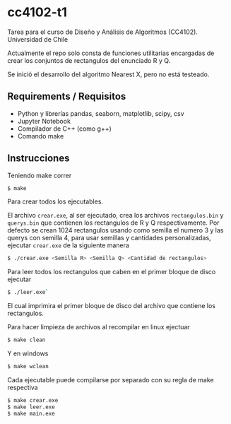 # cc4102-t1
Tarea para el curso de Diseño y Análisis de Algoritmos (CC4102). Universidad de Chile

Actualmente el repo solo consta de funciones utilitarias encargadas de crear los conjuntos de rectangulos del enunciado R y Q.

Se inició el desarrollo del algoritmo Nearest X, pero no está testeado.

## Requirements / Requisitos

- Python y librerías pandas, seaborn, matplotlib, scipy, csv
- Jupyter Notebook 
- Compilador de C++ (como g++)
- Comando make

## Instrucciones

Teniendo make correr
```bash
$ make
```
Para crear todos los ejecutables.

El archivo `crear.exe`, al ser ejecutado, crea los archivos `rectangulos.bin` y `querys.bin` que contienen los rectangulos de R y Q respectivamente.
Por defecto se crean 1024 rectangulos usando como semilla el numero 3 y las querys con semilla 4, para usar semillas y cantidades personalizadas, ejecutar `crear.exe` de la siguiente manera
```bash
$ ./crear.exe <Semilla R> <Semilla Q> <Cantidad de rectangulos> 
```


Para leer todos los rectangulos que caben en el primer bloque de disco ejecutar
```bash
$ ./leer.exe`
```
El cual imprimira el primer bloque de disco del archivo que contiene los rectangulos.



Para hacer limpieza de archivos al recompilar en linux ejectuar
```bash
$ make clean
```

Y en windows
```bash
$ make wclean
```

Cada ejecutable puede compilarse por separado con su regla de make respectiva
```bash
$ make crear.exe
$ make leer.exe
$ make main.exe
```